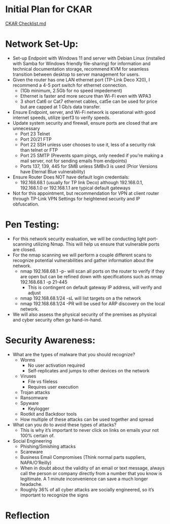 # Initial Plan for CKAR
[CKAR Checklist.md](https://github.com/user-attachments/files/22758445/CKAR.Checklist.md)
# Network Set-Up:

* Set-up Endpoint with Windows 11 and server with Debian Linux (installed with Samba for Windows friendly file-sharing) for information and technical documentation storage, recommend KVM for seamless transition between desktop to server management for users.  
* Given the router has one LAN ethernet port (TP-Link Deco X20), I recommend a 4-5 port switch for ethernet connection.  
  * (1Gb minimum, 2.5Gb for no speed impedement)   
  * Ethernet is faster and more secure than Wi-Fi even with WPA3  
  * 3 short Cat6 or Cat7 ethernet cables, cat5e can be used for price but are capped at 1 Gb/s data transfer.   
* Ensure Endpoint, server, and Wi-Fi network is operational with good internet speeds, utilize iperf3 to verify speeds.   
* Update system security and firewall, ensure ports are closed that are unnecessary  
  * Port 23 Telnet  
  * Port 20/21 FTP  
  * Port 22 SSH unless user chooses to use it, less of a security risk than telnet or FTP  
  * Port 25 SMTP (Prevents spam pings, only needed if you’re making a mail server, not for sending emails from endpoints)  
  * Ports 137, 139, 445 for SMB unless SMBv3 is used (Prior Versions have Eternal Blue vulnerability)  
* Ensure Router Does NOT have default login credentials:   
  * 192.168.68.1 (usually for TP link Deco) although 192.168.0.1, 192.168.1.0 or 192.168.1.1 are typical default gateways  
* Not for this appointment, but recommendation for VPN at client router through TP-Link VPN Settings for heightened security and IP obfuscation. 

# Pen Testing:

* For this network security evaluation, we will be conducting light port-scanning utilizing Nmap. This will help us ensure that vulnerable ports are closed.   
* For the nmap scanning we will perform a couple different scans to recognize potential vulnerabilities and gather information about the network.  
  * nmap 192.168.68.1 \-p- will scan all ports on the router to verify if they are open but can be refined down with specifications such as nmap 192.168.68.1 \-p 21-445  
    * This is contingent on default gateway IP address, will verify and adjust  
  * nmap 192.168.68.1/24 \-sL will list targets on a the network  
  * nmap 192.168.68.1/24 \-PR will be used for ARP discovery on the local network.   
* We will also assess the physical security of the premises as physical and cyber security often go hand-in-hand. 

# Security Awareness:

* What are the types of malware that you should recognize?  
  * Worms  
    * No user activation required  
    * Self-replicates and jumps to other devices on the network  
  * Viruses  
    * File vs fileless  
    * Requires user execution  
  * Trojan attacks  
  * Ransomware  
  * Spyware  
    * Keylogger  
  * Rootkit and Backdoor tools  
  * How multiple of these attacks can be used together and spread  
* What can you do to avoid these types of attacks?  
  * This is why it’s important to never click on links on emails your not 100% certain of.  
* Social Engineering  
  * Phishing/Smishing attacks  
  * Scareware   
  * Business Email Compromises (Think normal parts suppliers, NAPA/O’Reilly)  
  * When in doubt about the validity of an email or text message, always call the person or company directly from a number that you know is legitimate. A 1 minute inconvenience can save a much longer headache.  
  * Roughly 36% of all cyber attacks are socially engineered, so it’s important to recognize the signs
 
# Reflection

